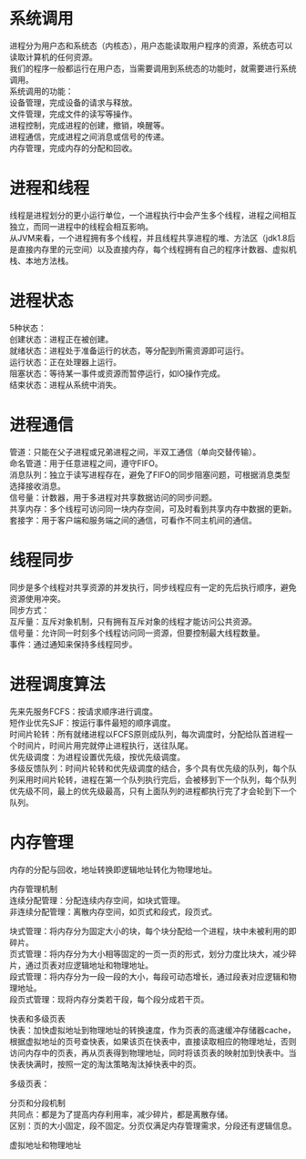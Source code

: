 # 系统调用
进程分为用户态和系统态（内核态），用户态能读取用户程序的资源，系统态可以读取计算机的任何资源。  
我们的程序一般都运行在用户态，当需要调用到系统态的功能时，就需要进行系统调用。  
系统调用的功能：  
设备管理，完成设备的请求与释放。  
文件管理，完成文件的读写等操作。  
进程控制，完成进程的创建，撤销，唤醒等。  
进程通信，完成进程之间消息或信号的传递。  
内存管理，完成内存的分配和回收。  

# 进程和线程
线程是进程划分的更小运行单位，一个进程执行中会产生多个线程，进程之间相互独立，而同一进程中的线程会相互影响。  
从JVM来看，一个进程拥有多个线程，并且线程共享进程的堆、方法区（jdk1.8后是直接内存里的元空间）以及直接内存，每个线程拥有自己的程序计数器、虚拟机栈、本地方法栈。  

# 进程状态
5种状态：  
创建状态：进程正在被创建。  
就绪状态：进程处于准备运行的状态，等分配到所需资源即可运行。  
运行状态：正在处理器上运行。  
阻塞状态：等待某一事件或资源而暂停运行，如IO操作完成。  
结束状态：进程从系统中消失。  

# 进程通信 
管道：只能在父子进程或兄弟进程之间，半双工通信（单向交替传输）。  
命名管道：用于任意进程之间，遵守FIFO。  
消息队列：独立于读写进程存在，避免了FIFO的同步阻塞问题，可根据消息类型选择接收消息。  
信号量：计数器，用于多进程对共享数据访问的同步问题。  
共享内存：多个线程可访问同一块内存空间，可及时看到共享内存中数据的更新。  
套接字：用于客户端和服务端之间的通信，可看作不同主机间的通信。  

# 线程同步
同步是多个线程对共享资源的并发执行，同步线程应有一定的先后执行顺序，避免资源使用冲突。  
同步方式：  
互斥量：互斥对象机制，只有拥有互斥对象的线程才能访问公共资源。  
信号量：允许同一时刻多个线程访问同一资源，但要控制最大线程数量。  
事件：通过通知来保持多线程同步。  

# 进程调度算法
先来先服务FCFS：按请求顺序进行调度。  
短作业优先SJF：按运行事件最短的顺序调度。  
时间片轮转：所有就绪进程以FCFS原则成队列，每次调度时，分配给队首进程一个时间片，时间片用完就停止进程执行，送往队尾。  
优先级调度：为进程设置优先级，按优先级调度。  
多级反馈队列：时间片轮转和优先级调度的结合，多个具有优先级的队列，每个队列采用时间片轮转，进程在第一个队列执行完后，会被移到下一个队列，每个队列优先级不同，最上的优先级最高，只有上面队列的进程都执行完了才会轮到下一个队列。  

# 内存管理
内存的分配与回收，地址转换即逻辑地址转化为物理地址。  

内存管理机制  
连续分配管理：分配连续内存空间，如块式管理。  
非连续分配管理：离散内存空间，如页式和段式，段页式。  

块式管理：将内存分为固定大小的块，每个块分配给一个进程，块中未被利用的即碎片。  
页式管理：将内存分为大小相等固定的一页一页的形式，划分力度比块大，减少碎片，通过页表对应逻辑地址和物理地址。  
段式管理：将内存分为一段一段的大小，每段可动态增长，通过段表对应逻辑和物理地址。  
段页式管理：现将内存分类若干段，每个段分成若干页。  

快表和多级页表  
快表：加快虚拟地址到物理地址的转换速度，作为页表的高速缓冲存储器cache，根据虚拟地址的页号查快表，如果该页在快表中，直接读取相应的物理地址，否则访问内存中的页表，再从页表得到物理地址，同时将该页表的映射加到快表中。当快表快满时，按照一定的淘汰策略淘汰掉快表中的页。  

多级页表：

分页和分段机制  
共同点：都是为了提高内存利用率，减少碎片，都是离散存储。  
区别：页的大小固定，段不固定。分页仅满足内存管理需求，分段还有逻辑信息。  

虚拟地址和物理地址  

